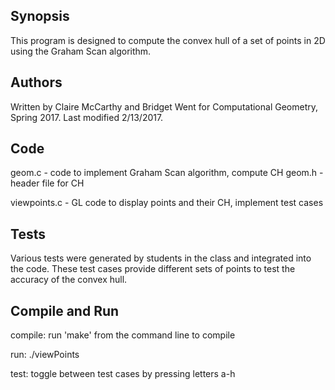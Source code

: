 ## Synopsis

This program is designed to compute the convex hull of a set of points in 2D using the Graham Scan algorithm.

## Authors

Written by Claire McCarthy and Bridget Went for Computational Geometry, Spring 2017.
Last modified 2/13/2017.

## Code
geom.c - code to implement Graham Scan algorithm, compute CH
geom.h - header file for CH

viewpoints.c - GL code to display points and their CH, implement test cases

## Tests

Various tests were generated by students in the class and integrated into the code.
These test cases provide different sets of points to test the accuracy of the convex hull.


## Compile and Run
compile: run 'make' from the command line to compile

run: ./viewPoints <number of points>

test: toggle between test cases by pressing letters a-h
